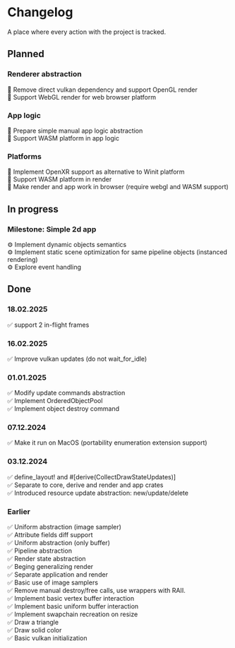 # Changelog
A place where every action with the project is tracked.

## Planned
### Renderer abstraction
🔨 Remove direct vulkan dependency and support OpenGL render  
🔨 Support WebGL render for web browser platform  

### App logic
🔨 Prepare simple manual app logic abstraction  
🔨 Support WASM platform in app logic  

### Platforms
🔨 Implement OpenXR support as alternative to Winit platform  
🔨 Support WASM platform in render  
🔨 Make render and app work in browser (require webgl and WASM support)  

## In progress
### Milestone: **Simple 2d app**
⚙️ Implement dynamic objects semantics  
⚙️ Implement static scene optimization for same pipeline objects (instanced rendering)  
⚙️ Explore event handling

## Done
### 18.02.2025
✅ support 2 in-flight frames

### 16.02.2025
✅ Improve vulkan updates (do not wait_for_idle)

### 01.01.2025
✅ Modify update commands abstraction  
✅ Implement OrderedObjectPool  
✅ Implement object destroy command  

### 07.12.2024
✅ Make it run on MacOS (portability enumeration extension support)  

### 03.12.2024
✅ define_layout! and #[derive(CollectDrawStateUpdates)]  
✅ Separate to core, derive and render and app crates  
✅ Introduced resource update abstraction: new/update/delete  

### Earlier
✅ Uniform abstraction (image sampler)  
✅ Attribute fields diff support  
✅ Uniform abstraction (only buffer)  
✅ Pipeline abstraction  
✅ Render state abstraction  
✅ Beging generalizing render  
✅ Separate application and render  
✅ Basic use of image samplers  
✅ Remove manual destroy/free calls, use wrappers with RAII.  
✅ Implement basic vertex buffer interaction  
✅ Implement basic uniform buffer interaction  
✅ Implement swapchain recreation on resize  
✅ Draw a triangle  
✅ Draw solid color  
✅ Basic vulkan initialization 
